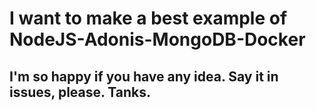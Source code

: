 # I want to make a best example of NodeJS-Adonis-MongoDB-Docker
## I'm so happy if you have any idea. Say it in issues, please. Tanks.